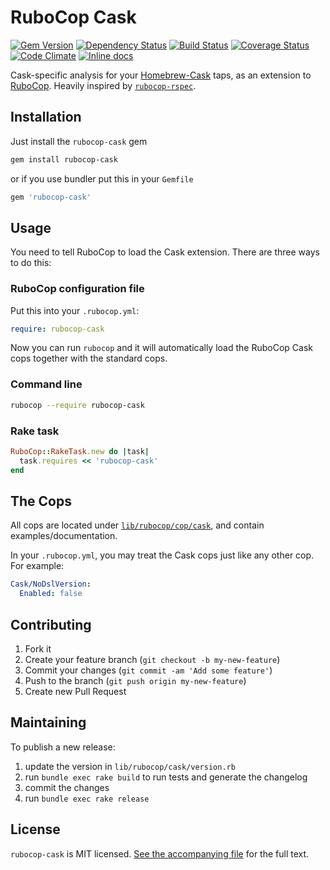 # RuboCop Cask

[![Gem Version](https://badge.fury.io/rb/rubocop-cask.svg)](http://badge.fury.io/rb/rubocop-cask)
[![Dependency Status](https://gemnasium.com/caskroom/rubocop-cask.svg)](https://gemnasium.com/caskroom/rubocop-cask)
[![Build Status](https://travis-ci.org/caskroom/rubocop-cask.svg?branch=master)](https://travis-ci.org/caskroom/rubocop-cask)
[![Coverage Status](https://img.shields.io/codeclimate/coverage/github/caskroom/rubocop-cask.svg)](https://codeclimate.com/github/caskroom/rubocop-cask)
[![Code Climate](https://codeclimate.com/github/caskroom/rubocop-cask/badges/gpa.svg)](https://codeclimate.com/github/caskroom/rubocop-cask)
[![Inline docs](http://inch-ci.org/github/caskroom/rubocop-cask.svg)](http://inch-ci.org/github/caskroom/rubocop-cask)

Cask-specific analysis for your [Homebrew-Cask](https://github.com/caskroom/homebrew-cask) taps, as an extension to
[RuboCop](https://github.com/bbatsov/rubocop). Heavily inspired by [`rubocop-rspec`](https://github.com/nevir/rubocop-rspec).

## Installation

Just install the `rubocop-cask` gem

```bash
gem install rubocop-cask
```

or if you use bundler put this in your `Gemfile`

```ruby
gem 'rubocop-cask'
```


## Usage

You need to tell RuboCop to load the Cask extension. There are three ways to do this:

### RuboCop configuration file

Put this into your `.rubocop.yml`:

```yaml
require: rubocop-cask
```

Now you can run `rubocop` and it will automatically load the RuboCop Cask cops together with the standard cops.

### Command line

```bash
rubocop --require rubocop-cask
```

### Rake task

```ruby
RuboCop::RakeTask.new do |task|
  task.requires << 'rubocop-cask'
end
```


## The Cops

All cops are located under [`lib/rubocop/cop/cask`](lib/rubocop/cop/cask), and contain examples/documentation.

In your `.rubocop.yml`, you may treat the Cask cops just like any other cop. For example:

```yaml
Cask/NoDslVersion:
  Enabled: false
```


## Contributing

1. Fork it
2. Create your feature branch (`git checkout -b my-new-feature`)
3. Commit your changes (`git commit -am 'Add some feature'`)
4. Push to the branch (`git push origin my-new-feature`)
5. Create new Pull Request


## Maintaining

To publish a new release:

  1. update the version in `lib/rubocop/cask/version.rb`
  2. run `bundle exec rake build` to run tests and generate the changelog
  3. commit the changes
  4. run `bundle exec rake release`


## License

`rubocop-cask` is MIT licensed. [See the accompanying file](MIT-LICENSE.md) for
the full text.
